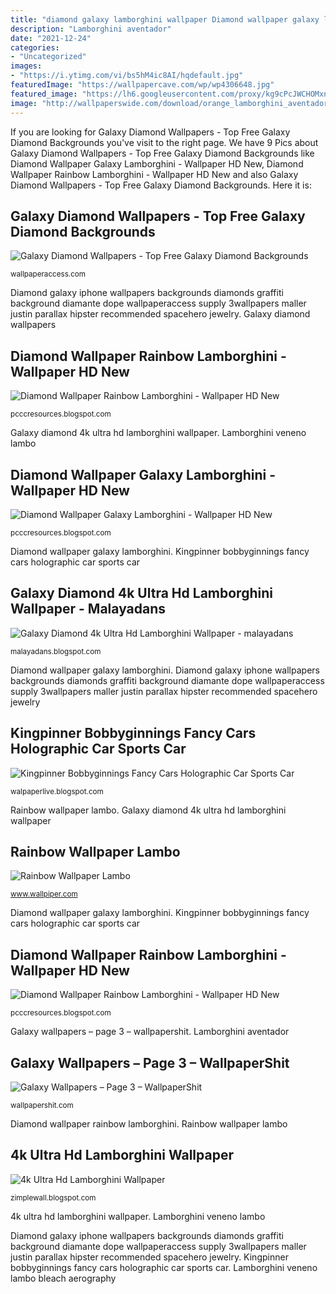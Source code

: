 ```yaml
---
title: "diamond galaxy lamborghini wallpaper Diamond wallpaper galaxy lamborghini"
description: "Lamborghini aventador"
date: "2021-12-24"
categories:
- "Uncategorized"
images:
- "https://i.ytimg.com/vi/bs5hM4ic8AI/hqdefault.jpg"
featuredImage: "https://wallpapercave.com/wp/wp4306648.jpg"
featured_image: "https://lh6.googleusercontent.com/proxy/kg9cPcJWCHOMxnZ3z_ft-qnZaqCwTueD4SGDLRKM7hC678WV0GyysGCJ-7FlE1f1pee0KKCzqzuMsa2Se8Pex1pjoZiRFviL6ndTI51Reutx3henGQ1lFcOJFrNO24shclzWuDFD8KMQSvm_ydfi-AQ8NBjN=w1200-h630-p-k-no-nu"
image: "http://wallpaperswide.com/download/orange_lamborghini_aventador_supercar-wallpaper-800x600.jpg"
---
```


If you are looking for Galaxy Diamond Wallpapers - Top Free Galaxy Diamond Backgrounds you've visit to the right page. We have 9 Pics about Galaxy Diamond Wallpapers - Top Free Galaxy Diamond Backgrounds like Diamond Wallpaper Galaxy Lamborghini - Wallpaper HD New, Diamond Wallpaper Rainbow Lamborghini - Wallpaper HD New and also Galaxy Diamond Wallpapers - Top Free Galaxy Diamond Backgrounds. Here it is:

## Galaxy Diamond Wallpapers - Top Free Galaxy Diamond Backgrounds

![Galaxy Diamond Wallpapers - Top Free Galaxy Diamond Backgrounds](https://wallpaperaccess.com/full/764695.jpg "Diamond wallpaper rainbow lamborghini")

<small>wallpaperaccess.com</small>

Diamond galaxy iphone wallpapers backgrounds diamonds graffiti background diamante dope wallpaperaccess supply 3wallpapers maller justin parallax hipster recommended spacehero jewelry. Galaxy diamond wallpapers

## Diamond Wallpaper Rainbow Lamborghini - Wallpaper HD New

![Diamond Wallpaper Rainbow Lamborghini - Wallpaper HD New](https://cdn.wallpapersafari.com/71/33/5oKvE0.jpg "Lamborghini aventador")

<small>pcccresources.blogspot.com</small>

Galaxy diamond 4k ultra hd lamborghini wallpaper. Lamborghini veneno lambo

## Diamond Wallpaper Galaxy Lamborghini - Wallpaper HD New

![Diamond Wallpaper Galaxy Lamborghini - Wallpaper HD New](http://wallpaperswide.com/download/orange_lamborghini_aventador_supercar-wallpaper-800x600.jpg "Diamond wallpaper rainbow lamborghini")

<small>pcccresources.blogspot.com</small>

Diamond wallpaper galaxy lamborghini. Kingpinner bobbyginnings fancy cars holographic car sports car

## Galaxy Diamond 4k Ultra Hd Lamborghini Wallpaper - Malayadans

![Galaxy Diamond 4k Ultra Hd Lamborghini Wallpaper - malayadans](https://wallpapercave.com/wp/wp4306648.jpg "Rainbow wallpaper lambo")

<small>malayadans.blogspot.com</small>

Diamond wallpaper galaxy lamborghini. Diamond galaxy iphone wallpapers backgrounds diamonds graffiti background diamante dope wallpaperaccess supply 3wallpapers maller justin parallax hipster recommended spacehero jewelry

## Kingpinner Bobbyginnings Fancy Cars Holographic Car Sports Car

![Kingpinner Bobbyginnings Fancy Cars Holographic Car Sports Car](https://i.pinimg.com/originals/69/ed/64/69ed648df19b6df6e23fa91ef42fba6a.jpg "Lamborghini aventador")

<small>walpaperlive.blogspot.com</small>

Rainbow wallpaper lambo. Galaxy diamond 4k ultra hd lamborghini wallpaper

## Rainbow Wallpaper Lambo

![Rainbow Wallpaper Lambo](https://i.pinimg.com/originals/10/04/eb/1004eb2fbca469f1ba4e69cdf3166314.jpg "Galaxy wallpapers – page 3 – wallpapershit")

<small>www.wallpiper.com</small>

Diamond wallpaper galaxy lamborghini. Kingpinner bobbyginnings fancy cars holographic car sports car

## Diamond Wallpaper Rainbow Lamborghini - Wallpaper HD New

![Diamond Wallpaper Rainbow Lamborghini - Wallpaper HD New](https://i.ytimg.com/vi/bs5hM4ic8AI/hqdefault.jpg "Galaxy diamond wallpapers")

<small>pcccresources.blogspot.com</small>

Galaxy wallpapers – page 3 – wallpapershit. Lamborghini aventador

## Galaxy Wallpapers – Page 3 – WallpaperShit

![Galaxy Wallpapers – Page 3 – WallpaperShit](https://wallpaperaccess.com/full/1255399.png "Lamborghini veneno lambo bleach aerography")

<small>wallpapershit.com</small>

Diamond wallpaper rainbow lamborghini. Rainbow wallpaper lambo

## 4k Ultra Hd Lamborghini Wallpaper

![4k Ultra Hd Lamborghini Wallpaper](https://lh6.googleusercontent.com/proxy/kg9cPcJWCHOMxnZ3z_ft-qnZaqCwTueD4SGDLRKM7hC678WV0GyysGCJ-7FlE1f1pee0KKCzqzuMsa2Se8Pex1pjoZiRFviL6ndTI51Reutx3henGQ1lFcOJFrNO24shclzWuDFD8KMQSvm_ydfi-AQ8NBjN=w1200-h630-p-k-no-nu "Lamborghini veneno lambo bleach aerography")

<small>zimplewall.blogspot.com</small>

4k ultra hd lamborghini wallpaper. Lamborghini veneno lambo

Diamond galaxy iphone wallpapers backgrounds diamonds graffiti background diamante dope wallpaperaccess supply 3wallpapers maller justin parallax hipster recommended spacehero jewelry. Kingpinner bobbyginnings fancy cars holographic car sports car. Lamborghini veneno lambo bleach aerography
